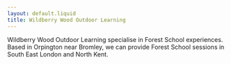 ```yaml
---
layout: default.liquid
title: Wildberry Wood Outdoor Learning
---
```


Wildberry Wood Outdoor Learning specialise in Forest School
experiences. Based in Orpington near Bromley, we can provide
Forest School sessions in South East London and North Kent.
